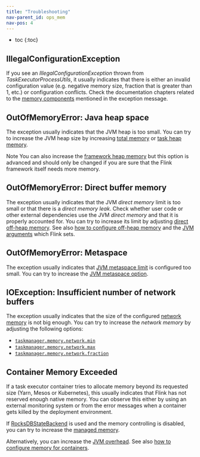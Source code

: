 ```yaml
---
title: "Troubleshooting"
nav-parent_id: ops_mem
nav-pos: 4
---
```

<!--
Licensed to the Apache Software Foundation (ASF) under one
or more contributor license agreements.  See the NOTICE file
distributed with this work for additional information
regarding copyright ownership.  The ASF licenses this file
to you under the Apache License, Version 2.0 (the
"License"); you may not use this file except in compliance
with the License.  You may obtain a copy of the License at

  http://www.apache.org/licenses/LICENSE-2.0

Unless required by applicable law or agreed to in writing,
software distributed under the License is distributed on an
"AS IS" BASIS, WITHOUT WARRANTIES OR CONDITIONS OF ANY
KIND, either express or implied.  See the License for the
specific language governing permissions and limitations
under the License.
-->

* toc
{:toc}

## IllegalConfigurationException

If you see an *IllegalConfigurationException* thrown from *TaskExecutorProcessUtils*, it usually indicates
that there is either an invalid configuration value (e.g. negative memory size, fraction that is greater than 1, etc.)
or configuration conflicts. Check the documentation chapters related to the [memory components](mem_setup.html#detailed-memory-model)
mentioned in the exception message.

## OutOfMemoryError: Java heap space

The exception usually indicates that the JVM heap is too small. You can try to increase the JVM heap size
by increasing [total memory](mem_setup.html#configure-total-memory) or [task heap memory](mem_setup.html#task-operator-heap-memory).

<span class="label label-info">Note</span> You can also increase the [framework heap memory](mem_detail.html#framework-memory) but this option
is advanced and should only be changed if you are sure that the Flink framework itself needs more memory.

## OutOfMemoryError: Direct buffer memory

The exception usually indicates that the JVM *direct memory* limit is too small or that there is a *direct memory leak*.
Check whether user code or other external dependencies use the JVM *direct memory* and that it is properly accounted for.
You can try to increase its limit by adjusting [direct off-heap memory](mem_setup.html#detailed-memory-model).
See also [how to configure off-heap memory](mem_setup.html#configure-off-heap-memory-direct-or-native) and
the [JVM arguments](mem_detail.html#jvm-parameters) which Flink sets.

## OutOfMemoryError: Metaspace

The exception usually indicates that [JVM metaspace limit](mem_detail.html#jvm-parameters) is configured too small.
You can try to increase the [JVM metaspace option](../config.html#taskmanager-memory-jvm-metaspace-size).

## IOException: Insufficient number of network buffers

The exception usually indicates that the size of the configured [network memory](mem_setup.html#detailed-memory-model)
is not big enough. You can try to increase the *network memory* by adjusting the following options:
* [`taskmanager.memory.network.min`](../config.html#taskmanager-memory-network-min)
* [`taskmanager.memory.network.max`](../config.html#taskmanager-memory-network-max)
* [`taskmanager.memory.network.fraction`](../config.html#taskmanager-memory-network-fraction)

## Container Memory Exceeded

If a task executor container tries to allocate memory beyond its requested size (Yarn, Mesos or Kubernetes),
this usually indicates that Flink has not reserved enough native memory. You can observe this either by using an external
monitoring system or from the error messages when a container gets killed by the deployment environment.

If [RocksDBStateBackend](../state/state_backends.html#the-rocksdbstatebackend) is used and the memory controlling is disabled,
you can try to increase the [managed memory](mem_setup.html#managed-memory).

Alternatively, you can increase the [JVM overhead](mem_setup.html#detailed-memory-model).
See also [how to configure memory for containers](mem_tuning.html#configure-memory-for-containers).
